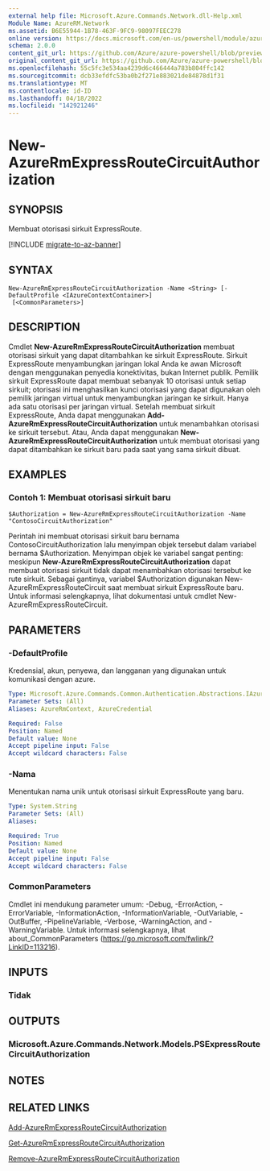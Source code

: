 ```yaml
---
external help file: Microsoft.Azure.Commands.Network.dll-Help.xml
Module Name: AzureRM.Network
ms.assetid: B6E55944-1B78-463F-9FC9-98097FEEC278
online version: https://docs.microsoft.com/en-us/powershell/module/azurerm.network/new-azurermexpressroutecircuitauthorization
schema: 2.0.0
content_git_url: https://github.com/Azure/azure-powershell/blob/preview/src/ResourceManager/Network/Commands.Network/help/New-AzureRmExpressRouteCircuitAuthorization.md
original_content_git_url: https://github.com/Azure/azure-powershell/blob/preview/src/ResourceManager/Network/Commands.Network/help/New-AzureRmExpressRouteCircuitAuthorization.md
ms.openlocfilehash: 55c5fc3e534aa4239d6c466444a783b804ffc142
ms.sourcegitcommit: dcb33efdfc53ba0b2f271e883021de84878d1f31
ms.translationtype: MT
ms.contentlocale: id-ID
ms.lasthandoff: 04/18/2022
ms.locfileid: "142921246"
---
```

# New-AzureRmExpressRouteCircuitAuthorization

## SYNOPSIS
Membuat otorisasi sirkuit ExpressRoute.

[!INCLUDE [migrate-to-az-banner](../../includes/migrate-to-az-banner.md)]

## SYNTAX

```
New-AzureRmExpressRouteCircuitAuthorization -Name <String> [-DefaultProfile <IAzureContextContainer>]
 [<CommonParameters>]
```

## DESCRIPTION
Cmdlet **New-AzureRmExpressRouteCircuitAuthorization** membuat otorisasi sirkuit yang dapat ditambahkan ke sirkuit ExpressRoute. Sirkuit ExpressRoute menyambungkan jaringan lokal Anda ke awan Microsoft dengan menggunakan penyedia konektivitas, bukan Internet publik. Pemilik sirkuit ExpressRoute dapat membuat sebanyak 10 otorisasi untuk setiap sirkuit; otorisasi ini menghasilkan kunci otorisasi yang dapat digunakan oleh pemilik jaringan virtual untuk menyambungkan jaringan ke sirkuit. Hanya ada satu otorisasi per jaringan virtual.
Setelah membuat sirkuit ExpressRoute, Anda dapat menggunakan **Add-AzureRmExpressRouteCircuitAuthorization** untuk menambahkan otorisasi ke sirkuit tersebut.
Atau, Anda dapat menggunakan **New-AzureRmExpressRouteCircuitAuthorization** untuk membuat otorisasi yang dapat ditambahkan ke sirkuit baru pada saat yang sama sirkuit dibuat.

## EXAMPLES

### Contoh 1: Membuat otorisasi sirkuit baru
```
$Authorization = New-AzureRmExpressRouteCircuitAuthorization -Name "ContosoCircuitAuthorization"
```

Perintah ini membuat otorisasi sirkuit baru bernama ContosoCircuitAuthorization lalu menyimpan objek tersebut dalam variabel bernama $Authorization. Menyimpan objek ke variabel sangat penting: meskipun **New-AzureRmExpressRouteCircuitAuthorization** dapat membuat otorisasi sirkuit tidak dapat menambahkan otorisasi tersebut ke rute sirkuit. Sebagai gantinya, variabel $Authorization digunakan New-AzureRmExpressRouteCircuit saat membuat sirkuit ExpressRoute baru.
Untuk informasi selengkapnya, lihat dokumentasi untuk cmdlet New-AzureRmExpressRouteCircuit.

## PARAMETERS

### -DefaultProfile
Kredensial, akun, penyewa, dan langganan yang digunakan untuk komunikasi dengan azure.

```yaml
Type: Microsoft.Azure.Commands.Common.Authentication.Abstractions.IAzureContextContainer
Parameter Sets: (All)
Aliases: AzureRmContext, AzureCredential

Required: False
Position: Named
Default value: None
Accept pipeline input: False
Accept wildcard characters: False
```

### -Nama
Menentukan nama unik untuk otorisasi sirkuit ExpressRoute yang baru.

```yaml
Type: System.String
Parameter Sets: (All)
Aliases:

Required: True
Position: Named
Default value: None
Accept pipeline input: False
Accept wildcard characters: False
```

### CommonParameters
Cmdlet ini mendukung parameter umum: -Debug, -ErrorAction, -ErrorVariable, -InformationAction, -InformationVariable, -OutVariable, -OutBuffer, -PipelineVariable, -Verbose, -WarningAction, and -WarningVariable. Untuk informasi selengkapnya, lihat about_CommonParameters (https://go.microsoft.com/fwlink/?LinkID=113216).

## INPUTS

### Tidak

## OUTPUTS

### Microsoft.Azure.Commands.Network.Models.PSExpressRouteCircuitAuthorization

## NOTES

## RELATED LINKS

[Add-AzureRmExpressRouteCircuitAuthorization](./Add-AzureRmExpressRouteCircuitAuthorization.md)

[Get-AzureRmExpressRouteCircuitAuthorization](./Get-AzureRmExpressRouteCircuitAuthorization.md)

[Remove-AzureRmExpressRouteCircuitAuthorization](./Remove-AzureRmExpressRouteCircuitAuthorization.md)

